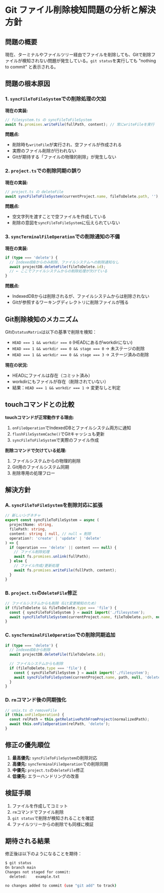 # Git ファイル削除検知問題の分析と解決方針

## 問題の概要

現在、ターミナルやファイルツリー経由でファイルを削除しても、Gitで削除ファイルが検知されない問題が発生している。`git status`を実行しても "nothing to commit" と表示される。

## 問題の根本原因

### 1. **`syncFileToFileSystem`での削除処理の欠如**

**現在の実装:**
```typescript
// filesystem.ts の syncFileToFileSystem
await fs.promises.writeFile(fullPath, content); // 常にwriteFileを実行
```

**問題点:**
- 削除時も`writeFile`が実行され、空ファイルが作成される
- 実際のファイル削除が行われない
- Gitが期待する「ファイルの物理的削除」が発生しない

### 2. **`project.ts`での削除同期の誤り**

**現在の実装:**
```typescript
// project.ts の deleteFile
await syncFileToFileSystem(currentProject.name, fileToDelete.path, '');
```

**問題点:**
- 空文字列を渡すことで空ファイルを作成している
- 削除の意図を`syncFileToFileSystem`に伝えられていない

### 3. **`syncTerminalFileOperation`での削除通知の不備**

**現在の実装:**
```typescript
if (type === 'delete') {
  // IndexedDBからのみ削除、ファイルシステムへの削除通知なし
  await projectDB.deleteFile(fileToDelete.id);
  // ← ここでファイルシステムからの削除処理が欠けている
}
```

**問題点:**
- IndexedDBからは削除されるが、ファイルシステムからは削除されない
- Gitが参照するワーキングディレクトリに削除ファイルが残る

## Git削除検知のメカニズム

Gitの`statusMatrix`は以下の基準で削除を検知：
- `HEAD === 1 && workdir === 0` (HEADにあるがworkdirにない)
- `HEAD === 1 && workdir === 0 && stage === 0` → 未ステージの削除
- `HEAD === 1 && workdir === 0 && stage === 3` → ステージ済みの削除

**現在の状況:**
- HEADにファイルは存在（コミット済み）
- workdirにもファイルが存在（削除されていない）
- 結果：`HEAD === 1 && workdir === 1` → 変更なしと判定

## touchコマンドとの比較

**touchコマンドが正常動作する理由:**
1. `onFileOperation`でIndexedDBとファイルシステム両方に通知
2. `flushFileSystemCache()`でGitキャッシュも更新
3. `syncFileToFileSystem`で実際のファイル作成

**削除コマンドで欠けている処理:**
1. ファイルシステムからの物理的削除
2. Git用のファイルシステム同期
3. 削除専用の処理フロー

## 解決方針

### A. `syncFileToFileSystem`を削除対応に拡張

```typescript
// 新しいシグネチャ
export const syncFileToFileSystem = async (
  projectName: string, 
  filePath: string, 
  content: string | null, // null = 削除
  operation?: 'create' | 'update' | 'delete'
) => {
  if (operation === 'delete' || content === null) {
    // ファイル削除処理
    await fs.promises.unlink(fullPath);
  } else {
    // ファイル作成/更新処理
    await fs.promises.writeFile(fullPath, content);
  }
}
```

### B. `project.ts`の`deleteFile`修正

```typescript
// ファイルシステムからも削除（Git変更検知のため）
if (fileToDelete && fileToDelete.type === 'file') {
  const { syncFileToFileSystem } = await import('./filesystem');
  await syncFileToFileSystem(currentProject.name, fileToDelete.path, null, 'delete');
}
```

### C. `syncTerminalFileOperation`での削除同期追加

```typescript
if (type === 'delete') {
  // IndexedDBから削除
  await projectDB.deleteFile(fileToDelete.id);
  
  // ファイルシステムからも削除
  if (fileToDelete.type === 'file') {
    const { syncFileToFileSystem } = await import('./filesystem');
    await syncFileToFileSystem(currentProject.name, path, null, 'delete');
  }
}
```

### D. `rm`コマンド後の同期強化

```typescript
// unix.ts の removeFile
if (this.onFileOperation) {
  const relPath = this.getRelativePathFromProject(normalizedPath);
  await this.onFileOperation(relPath, 'delete');
}
```

## 修正の優先順位

1. **最高優先:** `syncFileToFileSystem`の削除対応
2. **高優先:** `syncTerminalFileOperation`での削除同期
3. **中優先:** `project.ts`の`deleteFile`修正
4. **低優先:** エラーハンドリングの改善

## 検証手順

1. ファイルを作成してコミット
2. `rm`コマンドでファイル削除
3. `git status`で削除が検知されることを確認
4. ファイルツリーからの削除でも同様に検証

## 期待される結果

修正後は以下のようになることを期待：
```bash
$ git status
On branch main
Changes not staged for commit:
  deleted:    example.txt

no changes added to commit (use "git add" to track)
```
